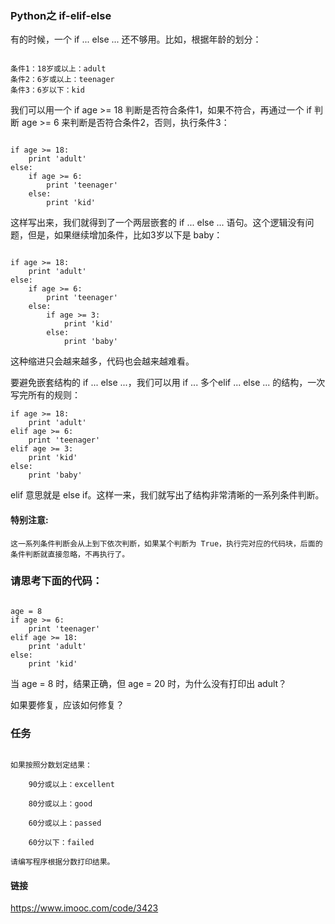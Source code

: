 
### Python之 if-elif-else
有的时候，一个 if ... else ... 还不够用。比如，根据年龄的划分：

```

条件1：18岁或以上：adult
条件2：6岁或以上：teenager
条件3：6岁以下：kid

```

我们可以用一个 if age >= 18 判断是否符合条件1，如果不符合，再通过一个 if 判断 age >= 6 来判断是否符合条件2，否则，执行条件3：

```

if age >= 18:
    print 'adult'
else:
    if age >= 6:
        print 'teenager'
    else:
        print 'kid'

```

这样写出来，我们就得到了一个两层嵌套的 if ... else ... 语句。这个逻辑没有问题，但是，如果继续增加条件，比如3岁以下是 baby：

```

if age >= 18:
    print 'adult'
else:
    if age >= 6:
        print 'teenager'
    else:
        if age >= 3:
            print 'kid'
        else:
            print 'baby'

```

这种缩进只会越来越多，代码也会越来越难看。

要避免嵌套结构的 if ... else ...，我们可以用 if ... 多个elif ... else ... 的结构，一次写完所有的规则：

```
if age >= 18:
    print 'adult'
elif age >= 6:
    print 'teenager'
elif age >= 3:
    print 'kid'
else:
    print 'baby'

```

elif 意思就是 else if。这样一来，我们就写出了结构非常清晰的一系列条件判断。

#### 特别注意: 

```
这一系列条件判断会从上到下依次判断，如果某个判断为 True，执行完对应的代码块，后面的条件判断就直接忽略，不再执行了。

```

### 请思考下面的代码：

```

age = 8
if age >= 6:
    print 'teenager'
elif age >= 18:
    print 'adult'
else:
    print 'kid'

```

当 age = 8 时，结果正确，但 age = 20 时，为什么没有打印出 adult？

如果要修复，应该如何修复？

### 任务

```

如果按照分数划定结果：

    90分或以上：excellent

    80分或以上：good

    60分或以上：passed

    60分以下：failed

请编写程序根据分数打印结果。

```

#### 链接
https://www.imooc.com/code/3423
